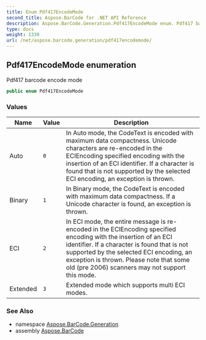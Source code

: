 ```yaml
---
title: Enum Pdf417EncodeMode
second_title: Aspose.BarCode for .NET API Reference
description: Aspose.BarCode.Generation.Pdf417EncodeMode enum. Pdf417 barcode encode mode
type: docs
weight: 1330
url: /net/aspose.barcode.generation/pdf417encodemode/
---
```

## Pdf417EncodeMode enumeration

Pdf417 barcode encode mode

```csharp
public enum Pdf417EncodeMode
```

### Values

| Name | Value | Description |
| --- | --- | --- |
| Auto | `0` | In Auto mode, the CodeText is encoded with maximum data compactness. Unicode characters are re-encoded in the ECIEncoding specified encoding with the insertion of an ECI identifier. If a character is found that is not supported by the selected ECI encoding, an exception is thrown. |
| Binary | `1` | In Binary mode, the CodeText is encoded with maximum data compactness. If a Unicode character is found, an exception is thrown. |
| ECI | `2` | In ECI mode, the entire message is re-encoded in the ECIEncoding specified encoding with the insertion of an ECI identifier. If a character is found that is not supported by the selected ECI encoding, an exception is thrown. Please note that some old (pre 2006) scanners may not support this mode. |
| Extended | `3` | Extended mode which supports multi ECI modes. |

### See Also

* namespace [Aspose.BarCode.Generation](../../aspose.barcode.generation/)
* assembly [Aspose.BarCode](../../)


